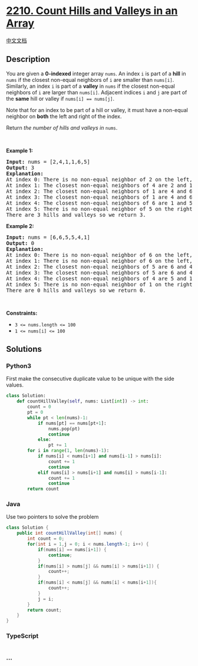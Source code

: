 # [2210. Count Hills and Valleys in an Array](https://leetcode.com/problems/count-hills-and-valleys-in-an-array)

[中文文档](/solution/2200-2299/2210.Count%20Hills%20and%20Valleys%20in%20an%20Array/README.md)

## Description

<p>You are given a <strong>0-indexed</strong> integer array <code>nums</code>. An index <code>i</code> is part of a <strong>hill</strong> in <code>nums</code> if the closest non-equal neighbors of <code>i</code> are smaller than <code>nums[i]</code>. Similarly, an index <code>i</code> is part of a <strong>valley</strong> in <code>nums</code> if the closest non-equal neighbors of <code>i</code> are larger than <code>nums[i]</code>. Adjacent indices <code>i</code> and <code>j</code> are part of the <strong>same</strong> hill or valley if <code>nums[i] == nums[j]</code>.</p>

<p>Note that for an index to be part of a hill or valley, it must have a non-equal neighbor on <strong>both</strong> the left and right of the index.</p>

<p>Return <i>the number of hills and valleys in </i><code>nums</code>.</p>

<p>&nbsp;</p>
<p><strong>Example 1:</strong></p>

<pre>
<strong>Input:</strong> nums = [2,4,1,1,6,5]
<strong>Output:</strong> 3
<strong>Explanation:</strong>
At index 0: There is no non-equal neighbor of 2 on the left, so index 0 is neither a hill nor a valley.
At index 1: The closest non-equal neighbors of 4 are 2 and 1. Since 4 &gt; 2 and 4 &gt; 1, index 1 is a hill. 
At index 2: The closest non-equal neighbors of 1 are 4 and 6. Since 1 &lt; 4 and 1 &lt; 6, index 2 is a valley.
At index 3: The closest non-equal neighbors of 1 are 4 and 6. Since 1 &lt; 4 and 1 &lt; 6, index 3 is a valley, but note that it is part of the same valley as index 2.
At index 4: The closest non-equal neighbors of 6 are 1 and 5. Since 6 &gt; 1 and 6 &gt; 5, index 4 is a hill.
At index 5: There is no non-equal neighbor of 5 on the right, so index 5 is neither a hill nor a valley. 
There are 3 hills and valleys so we return 3.
</pre>

<p><strong>Example 2:</strong></p>

<pre>
<strong>Input:</strong> nums = [6,6,5,5,4,1]
<strong>Output:</strong> 0
<strong>Explanation:</strong>
At index 0: There is no non-equal neighbor of 6 on the left, so index 0 is neither a hill nor a valley.
At index 1: There is no non-equal neighbor of 6 on the left, so index 1 is neither a hill nor a valley.
At index 2: The closest non-equal neighbors of 5 are 6 and 4. Since 5 &lt; 6 and 5 &gt; 4, index 2 is neither a hill nor a valley.
At index 3: The closest non-equal neighbors of 5 are 6 and 4. Since 5 &lt; 6 and 5 &gt; 4, index 3 is neither a hill nor a valley.
At index 4: The closest non-equal neighbors of 4 are 5 and 1. Since 4 &lt; 5 and 4 &gt; 1, index 4 is neither a hill nor a valley.
At index 5: There is no non-equal neighbor of 1 on the right, so index 5 is neither a hill nor a valley.
There are 0 hills and valleys so we return 0.
</pre>

<p>&nbsp;</p>
<p><strong>Constraints:</strong></p>

<ul>
	<li><code>3 &lt;= nums.length &lt;= 100</code></li>
	<li><code>1 &lt;= nums[i] &lt;= 100</code></li>
</ul>

## Solutions

<!-- tabs:start -->

### **Python3**
First make the consecutive duplicate value to be unique with the side values.

```python
class Solution:
    def countHillValley(self, nums: List[int]) -> int:
        count = 0
        pt = 0
        while pt < len(nums)-1:
            if nums[pt] == nums[pt+1]:
                nums.pop(pt)
                continue
            else:
                pt += 1
        for i in range(1, len(nums)-1):
            if nums[i] < nums[i+1] and nums[i-1] > nums[i]:
                count += 1
                continue
            elif nums[i] > nums[i+1] and nums[i] > nums[i-1]:
                count += 1
                continue
        return count 
```

### **Java**
Use two pointers to solve the problem

```java
class Solution {
    public int countHillValley(int[] nums) {
        int count = 0;
        for(int i = 1,j = 0; i < nums.length-1; i++) {
            if(nums[i] == nums[i+1]) {
                continue;
            }
            if(nums[i] > nums[j] && nums[i] > nums[i+1]) {
                count++;
            }
            if(nums[i] < nums[j] && nums[i] < nums[i+1]){
                count++;
            }
            j = i;
        }
        return count;
    }
}
```

### **TypeScript**

```ts

```

### **...**

```

```

<!-- tabs:end -->
